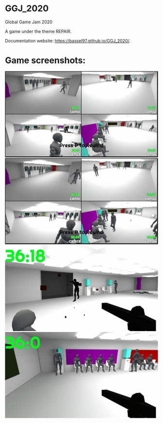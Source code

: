 # GGJ_2020
Global Game Jam 2020

A game under the theme REPAIR.

Documentation website: https://bassel97.github.io/GGJ_2020/.

# Game screenshots:
![screenshot 1](Images/01.png)
![screenshot 2](Images/02.png)
![screenshot 3](Images/03.png)
![screenshot 4](Images/04.png)
